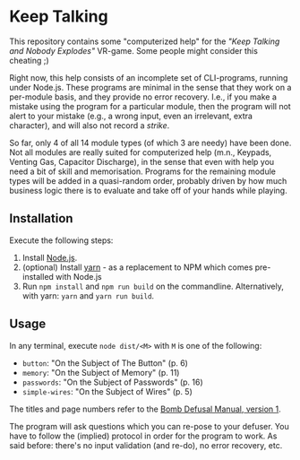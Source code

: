 # Keep Talking

This repository contains some "computerized help" for the _"Keep Talking and Nobody Explodes"_ VR-game.
Some people might consider this cheating ;)

Right now, this help consists of an incomplete set of CLI-programs, running under Node.js.
These programs are minimal in the sense that they work on a per-module basis, and they provide no error recovery.
I.e., if you make a mistake using the program for a particular module, then the program will not alert to your mistake (e.g., a wrong input, even an irrelevant, extra character), and will also not record a *strike*.

So far, only 4 of all 14 module types (of which 3 are needy) have been done.
Not all modules are really suited for computerized help (m.n., Keypads, Venting Gas, Capacitor Discharge), in the sense that even with help you need a bit of skill and memorisation.
Programs for the remaining module types will be added in a quasi-random order, probably driven by how much business logic there is to evaluate and take off of your hands while playing.


## Installation

Execute the following steps:

1. Install [Node.js](https://nodejs.org/).
2. (optional) Install [yarn](https://yarnpkg.com/) - as a replacement to NPM which comes pre-installed with Node.js
3. Run `npm install` and `npm run build` on the commandline.
	Alternatively, with yarn: `yarn` and `yarn run build`.


## Usage

In any terminal, execute `node dist/<M>` with `M` is one of the following:

* `button`: "On the Subject of The Button" (p. 6)
* `memory`: "On the Subject of Memory" (p. 11)
* `passwords`: "On the Subject of Passwords" (p. 16)
* `simple-wires`: "On the Subject of Wires" (p. 5)

The titles and page numbers refer to the [Bomb Defusal Manual, version 1](http://www.bombmanual.com/).

The program will ask questions which you can re-pose to your defuser.
You have to follow the (implied) protocol in order for the program to work.
As said before: there's no input validation (and re-do), no error recovery, etc.

